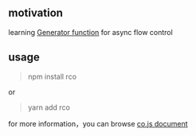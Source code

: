 ## motivation

learning [Generator function](https://es6.ruanyifeng.com/#docs/generator) for async flow control

## usage

> npm install rco

or

> yarn add rco

for more information，you can browse [co.js document](https://github.com/tj/co)
